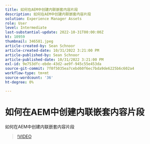 ```yaml
---
title: 如何在AEM中创建内联嵌套内容片段
description: 如何在AEM中创建内联嵌套内容片段
solution: Experience Manager Assets
role: User
level: Intermediate
last-substantial-update: 2022-10-31T00:00:00Z
kt: 10959
thumbnail: 346581.jpeg
article-created-by: Sean Schnoor
article-created-date: 10/31/2022 3:21:00 PM
article-published-by: Sean Schnoor
article-published-date: 10/31/2022 3:21:00 PM
exl-id: 9e753dfc-ebde-43d2-ae9f-945c55e453da
source-git-commit: 7f0f5035ea7cebd60f6ec7bda9de6225b6c602a4
workflow-type: tm+mt
source-wordcount: '36'
ht-degree: 0%

---
```


# 如何在AEM中创建内联嵌套内容片段

如何在AEM中创建内联嵌套内容片段

>[!VIDEO](https://video.tv.adobe.com/v/346581/?quality=12&learn=on)
